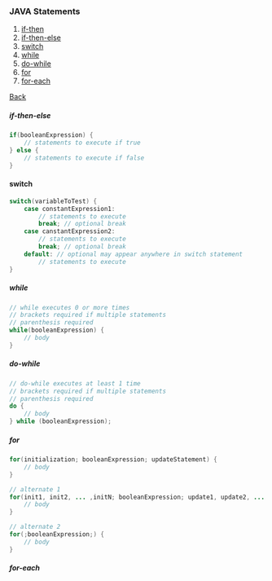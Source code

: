 ### JAVA Statements

1. [if-then](if-then/README.md)
2. [if-then-else](if-then-else/README.md)
3. [switch](switch/README.md)
4. [while](while/README.md)
5. [do-while](do-while/README.md)
6. [for](for/README.md)
7. [for-each](for-each/README.md)

[Back](../)



##### if-then-else
```java
if(booleanExpression) {
    // statements to execute if true
} else {
    // statements to execute if false
}
```

#### switch
```java
switch(variableToTest) {
    case constantExpression1:
        // statements to execute
        break; // optional break
    case canstantExpression2:
        // statements to execute
        break; // optional break
    default: // optional may appear anywhere in switch statement
        // statements to execute
}
```

##### while
```java
// while executes 0 or more times
// brackets required if multiple statements
// parenthesis required
while(booleanExpression) {
    // body
}
```

##### do-while
```java
// do-while executes at least 1 time
// brackets required if multiple statements
// parenthesis required
do {
    // body
} while (booleanExpression);
```

##### for
```java
for(initialization; booleanExpression; updateStatement) {
    // body
}

// alternate 1
for(init1, init2, ... ,initN; booleanExpression; update1, update2, ... ,updateN) {
    // body
}

// alternate 2
for(;booleanExpression;) {
    // body
}   
```

##### for-each
```

